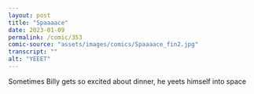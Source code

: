 ```yaml
---
layout: post
title: "Spaaaace"
date: 2023-01-09
permalink: /comic/353
comic-source: "assets/images/comics/Spaaaace_fin2.jpg"
transcript: ""
alt: "YEEET"
---
```

Sometimes Billy gets so excited about dinner, he yeets himself into space
